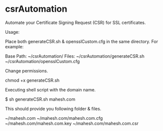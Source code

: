 # csrAutomation
Automate your Certificate Signing Request (CSR) for SSL certificates.

Usage:

Place both generateCSR.sh & opensslCustom.cfg in the same directory.
For example: 

Base Path: ~/csrAutomation/
Files: 
~/csrAutomation/generateCSR.sh
~/csrAutomation/opensslCustom.cfg

Change permissions.

chmod +x generateCSR.sh

Executing shell script with the domain name.

$ sh generateCSR.sh mahesh.com

This should provide you following folder & files.

~/mahesh.com
~/mahesh.com/mahesh.com.cfg
~/mahesh.com/mahesh.com.key
~/mahesh.com/mahesh.com.csr
